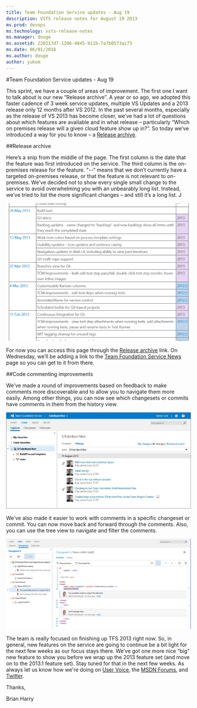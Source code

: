 ```yaml
---
title: Team Foundation Service updates - Aug 19
description: VSTS release notes for August 19 2013
ms.prod: devops
ms.technology: vsts-release-notes
ms.manager: douge
ms.assetid: 220217d7-1206-4845-b11b-7a7b0573ac73
ms.date: 06/01/2016
ms.author: douge
author: yukom
---
```


#Team Foundation Service updates - Aug 19

This sprint, we have a couple of areas of improvement. The first one I want to talk about is our new “Release archive”. A year or so ago, we adopted this faster cadence of 3 week service updates, multiple VS Updates and a 2013 release only 12 months after VS 2012. In the past several months, especially as the release of VS 2013 has become closer, we’ve had a lot of questions about which features are available and in what release – particularly “Which on premises release will a given cloud feature show up in?”. So today we’ve introduced a way for you to know – a [Release archive](https://docs.microsoft.com/vsts/release-notes/). 
 
##Release archive
 
Here’s a snip from the middle of the page. The first column is the date that the feature was first introduced on the service. The third column is the on-premises release for the feature. "--“ means that we don’t currently have a targeted on-premises release, or that the feature is not relevant to on-premises. We’ve decided not to show every single small change to the service to avoid overwhelming you with an unbearably long list. Instead, we’ve tried to list the more significant changes – and still it’s a long list. J 
  
![Release archive](_img/8_19_01.png)

For now you can access this page through the [Release archive](../features-timeline.md) link. On Wednesday, we’ll be adding a link to the [Team Foundation Service News](https://visualstudio.microsoft.com/team-services/updates/) page so you can get to it from there.

##Code commenting improvements

We’ve made a round of improvements based on feedback to make comments more discoverable and to allow you to navigate them more easily. Among other things, you can now see which changesets or commits have comments in them from the history view.

![Code comments improvements](_img/8_19_02.png)

We’ve also made it easier to work with comments in a specific changeset or commit. You can now move back and forward through the comments. Also, you can use the tree view to navigate and filter the comments. 

![More improvements for code comments](_img/8_19_03.png)

The team is really focused on finishing up TFS 2013 right now. So, in general, new features on the service are going to continue be a bit light for the next few weeks as our focus stays there. We’ve got one more nice “big” new feature to show you before we wrap up the 2013 feature set (and move on to the 2013.1 feature set). Stay tuned for that in the next few weeks. As always let us know how we're doing on [User Voice](https://visualstudio.uservoice.com/forums/330519-vso), the [MSDN Forums](http://social.msdn.microsoft.com/Forums/en-US/TFService/threads), and [Twitter](http://twitter.com/search?q=%23tfservice).

Thanks,

Brian Harry




 
 
